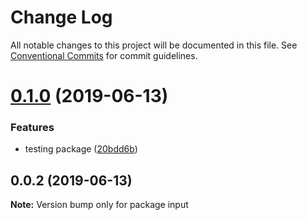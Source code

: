 # Change Log

All notable changes to this project will be documented in this file.
See [Conventional Commits](https://conventionalcommits.org) for commit guidelines.

# [0.1.0](https://github.com/swapnilfarande/temp/compare/input@0.0.2...input@0.1.0) (2019-06-13)


### Features

* testing package ([20bdd6b](https://github.com/swapnilfarande/temp/commit/20bdd6b))





## 0.0.2 (2019-06-13)

**Note:** Version bump only for package input
